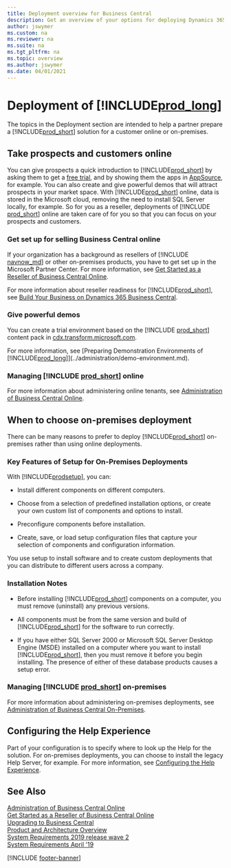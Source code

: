 ```yaml
---
title: Deployment overview for Business Central
description: Get an overview of your options for deploying Dynamics 365 Business Central
author: jswymer
ms.custom: na
ms.reviewer: na
ms.suite: na
ms.tgt_pltfrm: na
ms.topic: overview
ms.author: jswymer
ms.date: 04/01/2021
---
```

# Deployment of [!INCLUDE[prod_long](../developer/includes/prod_long.md)]

The topics in the Deployment section are intended to help a partner prepare a [!INCLUDE[prod_short](../developer/includes/prod_short.md)] solution for a customer online or on-premises.  

## Take prospects and customers online

You can give prospects a quick introduction to [!INCLUDE[prod_short](../developer/includes/prod_short.md)] by asking them to get a [free trial](https://go.microsoft.com/fwlink/?linkid=847861), and by showing them the apps in [AppSource](https://appsource.microsoft.com/marketplace/apps?page=1&product=dynamics-365%3Bdynamics-365-business-central), for example. You can also create and give powerful demos that will attract prospects in your market space. With [!INCLUDE[prod_short](../developer/includes/prod_short.md)] online, data is stored in the Microsoft cloud, removing the need to install SQL Server locally, for example. So for you as a reseller, deployments of [!INCLUDE [prod_short](../developer/includes/prod_short.md)] online are taken care of for you so that you can focus on your prospects and customers.  

### Get set up for selling Business Central online

If your organization has a background as resellers of [!INCLUDE [navnow_md](../developer/includes/navnow_md.md)] or other on-premises products, you have to get set up in the Microsoft Partner Center. For more information, see [Get Started as a Reseller of Business Central Online](../administration/get-started-online.md).

For more information about reseller readiness for [!INCLUDE[prod_short](../developer/includes/prod_short.md)], see [Build Your Business on Dynamics 365 Business Central](../developer/readiness/opportunity-app-publisher.md).  

### Give powerful demos

You can create a trial environment based on the [!INCLUDE [prod_short](../developer/includes/prod_short.md)] content pack in [cdx.transform.microsoft.com](https://cdx.transform.microsoft.com/).  

For more information, see [Preparing Demonstration Environments of [!INCLUDE[prod_long](../developer/includes/prod_long.md)]](../administration/demo-environment.md).  

### Managing [!INCLUDE [prod_short](../developer/includes/prod_short.md)] online

For more information about administering online tenants, see [Administration of Business Central Online](../administration/tenant-administration.md).  

## When to choose on-premises deployment

There can be many reasons to prefer to deploy [!INCLUDE[prod_short](../developer/includes/prod_short.md)] on-premises rather than using online deployments.  

### Key Features of Setup for On-Premises Deployments  

With [!INCLUDE[prodsetup](../developer/includes/prodsetup.md)], you can:  

- Install different components on different computers.  

- Choose from a selection of predefined installation options, or create your own custom list of components and options to install.  

- Preconfigure components before installation.  

- Create, save, or load setup configuration files that capture your selection of components and configuration information.  

 You use setup to install software and to create custom deployments that you can distribute to different users across a company.  

### Installation Notes  

- Before installing [!INCLUDE[prod_short](../developer/includes/prod_short.md)] components on a computer, you must remove \(uninstall\) any previous versions.  

- All components must be from the same version and build of [!INCLUDE[prod_short](../developer/includes/prod_short.md)] for the software to run correctly.  

- If you have either SQL Server 2000 or Microsoft SQL Server Desktop Engine \(MSDE\) installed on a computer where you want to install [!INCLUDE[prod_short](../developer/includes/prod_short.md)], then you must remove it before you begin installing. The presence of either of these database products causes a setup error.  

### Managing [!INCLUDE [prod_short](../developer/includes/prod_short.md)] on-premises

For more information about administering on-premises deployments, see [Administration of Business Central On-Premises](../administration/Administration.md).  

## Configuring the Help Experience

Part of your configuration is to specify where to look up the Help for the solution. For on-premises deployments, you can choose to install the legacy Help Server, for example. For more information, see [Configuring the Help Experience](configure-help.md).  

## See Also  

[Administration of Business Central Online](../administration/tenant-administration.md)  
[Get Started as a Reseller of Business Central Online](../administration/get-started-online.md)  
[Upgrading to Business Central](../upgrade/upgrading-to-business-central.md)  
[Product and Architecture Overview](product-and-architecture-overview.md)  
[System Requirements 2019 release wave 2](system-requirement-business-central-v15.md)  
[System Requirements April '19](system-requirement-business-central.md)  

[!INCLUDE [footer-banner](../includes/footer-banner.md)]
